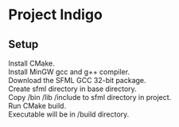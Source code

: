 # Project Indigo
## Setup
Install CMake.  
Install MinGW gcc and g++ compiler.  
Download the SFML GCC 32-bit package.  
Create sfml directory in base directory.  
Copy /bin /lib /include to sfml directory in project.  
Run CMake build.  
Executable will be in /build directory.  